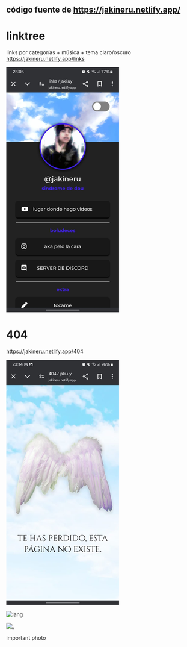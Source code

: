 ## código fuente de https://jakineru.netlify.app/

# linktree 
links por categorías + música + tema claro/oscuro
https://jakineru.netlify.app/links 

<img src="src/img/linktree.jpg" alt="links" width="300">

# 404
https://jakineru.netlify.app/404 

<img src="src/img/404.jpg" alt="404" width="300">


![lang](https://github-readme-stats.vercel.app/api/top-langs/?username=jakineru&layout=compact&theme=radical)


[![.](https://i.pinimg.com/564x/af/b3/90/afb3904502bac49452e8f4ef9e8617e7.jpg)](https://open.spotify.com/track/3CaUrp1M3f4mDNI2IBbodz?si=9599ddb7e3854f03)

important photo

